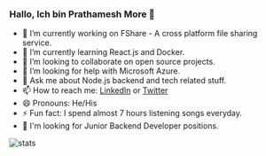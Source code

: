 ### Hallo, Ich bin Prathamesh More 👋

- 🔭 I’m currently working on FShare - A cross platform file sharing service.
- 🌱 I’m currently learning React.js and Docker.
- 👯 I’m looking to collaborate on open source projects.
- 🤔 I’m looking for help with Microsoft Azure.
- 💬 Ask me about Node.js backend and tech related stuff.
- 📫 How to reach me: [LinkedIn](https://www.linkedin.com/in/prathamesh-more/) or [Twitter](https://twitter.com/pprathameshmore)
- 😄 Pronouns: He/His
- ⚡ Fun fact: I spend almost 7 hours listening songs everyday.
- 💼 I'm looking for Junior Backend Developer positions.


<img src="https://github-readme-stats.vercel.app/api?username=pprathameshmore&&show_icons=true&title_color=ffffff&icon_color=bb2acf&text_color=daf7dc&bg_color=151515" alt="stats" />
